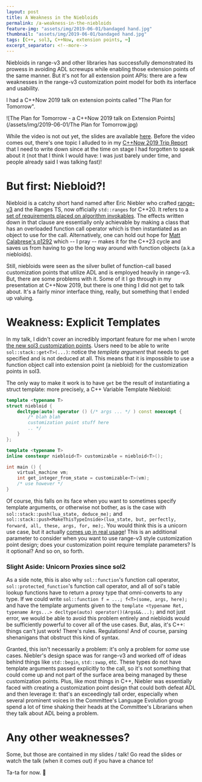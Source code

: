 ```yaml
---
layout: post
title: A Weakness in the Niebloids
permalink: /a-weakness-in-the-niebloids
feature-img: "assets/img/2019-06-01/bandaged hand.jpg"
thumbnail: "assets/img/2019-06-01/bandaged hand.jpg"
tags: [C++, sol3, C++Now, extension points, ⌨️]
excerpt_separator: <!--more-->
---
```


Niebloids in range-v3 and other libraries has successfully demonstrated its prowess in avoiding ADL screwups while enabling those extension points of the same manner. But it's not for all extension point APIs: there are a few weaknesses in<!--more--> the range-v3 customization point model for both its interface and usability.

I had a C++Now 2019 talk on extension points called "The Plan for Tomorrow".

![The Plan for Tomorrow - a C++Now 2019 talk on Extension Points](/assets/img/2019-06-01/The Plan for Tomorrow.jpg)

While the video is not out yet, the slides are available [here](/_presentations/sol2/C%2B%2B%20Now/2019/The%20Plan%20for%20Tomorrow%20-%20Compile-Time%20Extension%20Points%20in%20C%2B%2B.pdf). Before the video comes out, there's one topic I alluded to in my [C++Now 2019 Trip Report](/c++now-2019-trip-report) that I need to write down since at the time on stage I had forgotten to speak about it (not that I think I would have: I was just barely under time, and people already said I was talking fast)!


# But first: Niebloid?!

Niebloid is a catchy short hand named after Eric Niebler who crafted [range-v3](https://github.com/ericniebler/range-v3) and the Ranges TS, now officially `std::ranges` for C++20. It refers to a [set of requirements placed on algorithm invokables](http://eel.is/c++draft/algorithms.requirements#2). The effects written down in that clause are essentially only achievable by making a class that has an overloaded function call operator which is then instantiated as an object to use for the call. Alternatively, one can hold out hope for [Matt Calabrese's p1292](https://wg21.link/p1292) which -- I pray -- makes it for the C++23 cycle and saves us from having to go the long way around with function objects (a.k.a niebloids).

Still, niebloids were seen as the silver bullet of function-call based customization points that utilize ADL and is employed heavily in range-v3. But, there are some problems with it. Some of it I go through in my presentation at C++Now 2019, but there is one thing I did not get to talk about. It's a fairly minor interface thing, really, but something that I ended up valuing.


# Weakness: Explicit Templates

In my talk, I didn't cover an incredibly important feature for me when I wrote [the new sol3 customization points](https://github.com/ThePhD/sol2/blob/develop/examples/source/customization_multiple.cpp). Users need to be able to write `sol::stack::get<T>(...)`: notice the _template argument_ that needs to get specified and is not deduced at all. This means that it is impossible to use a function object call into extension point (a niebloid) for the customization points in sol3.

The only way to make it work is to have `get` be the result of instantiating a struct template: more precisely, a C++ Variable Template Niebloid:

```cpp
template <typename T>
struct niebloid {
	decltype(auto) operator () (/* args ... */ ) const noexcept {
		/* blah blah 
		customization point stuff here
		.. */
	}
};

template <typename T>
inline constexpr niebloid<T> customizable = niebloid<T>();

int main () {
	virtual_machine vm;
	int get_integer_from_state = customizable<T>(vm);
	/* use however */
}
```

Of course, this falls on its face when you want to sometimes specify template arguments, or otherwise not bother, as is the case with `sol::stack::push(lua_state, deduce_me);` and `sol::stack::push<MakeThisTypeInside>(lua_state, but, perfectly, forward, all, these, args, for, me);`. You would think this is a unicorn use case, but it actually [comes up in real usage](https://github.com/ThePhD/sol2/issues/814)! This is an additional parameter to consider when you want to use range-v3 style customization point design; does your customization point require template parameters? Is it optional? And so on, so forth.


### Slight Aside: Unicorn Proxies since sol2

As a side note, this is also why `sol::function`'s function call operator, `sol::protected_function`'s function call operator, and all of sol's table lookup functions have to return a proxy type that omni-converts to any type. If we could write `sol::function f = ...; f<T>(some, args, here);` and have the template arguments given to the `template <typename Ret, typename Args...> decltype(auto) operator()(Args&&...);` and not just error, we would be able to avoid this problem entirely and niebloids would be sufficiently powerful to cover all of the use cases. But, alas, it's C++: things can't just work! There's rules. Regulations! And of course, parsing shenanigans that obstruct this kind of syntax.

Granted, this isn't necessarily a problem: it's only a problem for _some_ use cases. Niebler's design space was for range-v3 and worked off of ideas behind things like `std::begin`, `std::swap`, etc. These types do not have template arguments passed explicitly to the call, so it's not something that could come up and not part of the surface area being managed by these customization points. Plus, like most things in C++, Niebler was essentially faced with creating a customization point design that could both defeat ADL and then leverage it: that's an exceedingly tall order, especially when several prominent voices in the Committee's Language Evolution group spend a lot of time shaking their heads at the Committee's Librarians when they talk about ADL being a problem.


# Any other weaknesses?

Some, but those are contained in my slides / talk! Go read the slides or watch the talk (when it comes out) if you have a chance to!

Ta-ta for now. 💚
